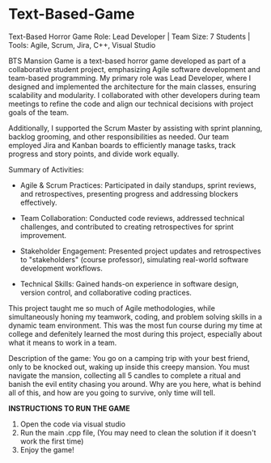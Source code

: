 # Text-Based-Game
Text-Based Horror Game
Role: Lead Developer | Team Size: 7 Students | Tools: Agile, Scrum, Jira, C++, Visual Studio

BTS Mansion Game is a text-based horror game developed as part of a collaborative student project, emphasizing Agile software development and team-based programming. My primary role was Lead Developer, where I designed and implemented the architecture for the main classes, ensuring scalability and modularity. I collaborated with other developers during team meetings to refine the code and align our technical decisions with project goals of the team.

Additionally, I supported the Scrum Master by assisting with sprint planning, backlog grooming, and other responsibilities as needed. Our team employed Jira and Kanban boards to efficiently manage tasks, track progress and story points, and divide work equally.

Summary of Activities:

- Agile & Scrum Practices: Participated in daily standups, sprint reviews, and retrospectives, presenting progress and addressing blockers effectively.

- Team Collaboration: Conducted code reviews, addressed technical challenges, and contributed to creating retrospectives for sprint improvement.

- Stakeholder Engagement: Presented project updates and retrospectives to "stakeholders" (course professor), simulating real-world software development workflows.

- Technical Skills: Gained hands-on experience in software design, version control, and collaborative coding practices.

This project taught me so much of Agile methodologies, while simultaneously honing my teamwork, coding, and problem solving skills in a dynamic team environment.
This was the most fun course during my time at college and defenitely learned the most during this project, especially about what it means to work in a team.


Description of the game:
You go on a camping trip with your best friend, only to be knocked out, waking up inside this creepy mansion. You must navigate the mansion, collecting all 5 candles to complete a ritual and banish the evil entity chasing you around. Why are you here, what is behind all of this, and how are you going to survive, only time will tell.

**INSTRUCTIONS TO RUN THE GAME**
1. Open the code via visual studio
2. Run the main .cpp file, (You may need to clean the solution if it doesn't work the first time)
3. Enjoy the game!
